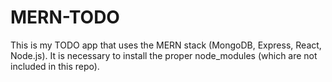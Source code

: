 # MERN-TODO


This is my TODO app that uses the MERN stack (MongoDB, Express, React, Node.js). It is necessary to install the proper node_modules (which are not included in this repo).